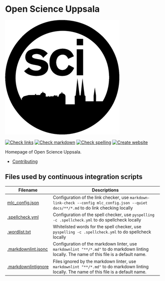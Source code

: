 # Open Science Uppsala

![The Open Science Uppsala logo](docs/logo/osu_logo_25.png)

<!-- markdownlint-disable MD013 -->

[![Check links](https://github.com/open-science-uppsala/open_science_uppsala/actions/workflows/check_links.yaml/badge.svg?branch=master)](https://github.com/open-science-uppsala/open_science_uppsala/actions/workflows/check_links.yaml)
[![Check markdown](https://github.com/open-science-uppsala/open_science_uppsala/actions/workflows/check_markdown.yaml/badge.svg?branch=master)](https://github.com/open-science-uppsala/open_science_uppsala/actions/workflows/check_markdown.yaml)
[![Check spelling](https://github.com/open-science-uppsala/open_science_uppsala/actions/workflows/check_spelling.yaml/badge.svg?branch=master)](https://github.com/open-science-uppsala/open_science_uppsala/actions/workflows/check_spelling.yaml)
[![Create website](https://github.com/open-science-uppsala/open_science_uppsala/actions/workflows/create_website.yaml/badge.svg?branch=master)](https://github.com/open-science-uppsala/open_science_uppsala/actions/workflows/create_website.yaml)

<!-- markdownlint-enable MD013 -->

Homepage of Open Science Uppsala.

- [Contributing](docs/CONTRIBUTING.md)

## Files used by continuous integration scripts

<!-- markdownlint-disable MD013 -->

Filename                                  |Descriptions
------------------------------------------|--------------------------------------------------------------------------------------------------------------------------------------
[mlc_config.json](mlc_config.json)        |Configuration of the link checker, use `markdown-link-check --config mlc_config.json --quiet docs/**/*.md` to do link checking locally
[.spellcheck.yml](.spellcheck.yml)        |Configuration of the spell checker, use `pyspelling -c .spellcheck.yml` to do spellcheck locally
[.wordlist.txt](.wordlist.txt)            |Whitelisted words for the spell checker, use `pyspelling -c .spellcheck.yml` to do spellcheck locally
[.markdownlint.jsonc](.markdownlint.jsonc)|Configuration of the markdown linter, use `markdownlint "**/*.md"` to do markdown linting locally. The name of this file is a default name.
[.markdownlintignore](.markdownlintignore)|Files ignored by the markdown linter, use `markdownlint "**/*.md"` to do markdown linting locally. The name of this file is a default name.

<!-- markdownlint-enable MD013 -->
